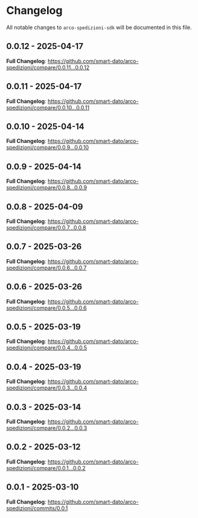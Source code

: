 # Changelog

All notable changes to `arco-spedizioni-sdk` will be documented in this file.

## 0.0.12 - 2025-04-17

**Full Changelog**: https://github.com/smart-dato/arco-spedizioni/compare/0.0.11...0.0.12

## 0.0.11 - 2025-04-17

**Full Changelog**: https://github.com/smart-dato/arco-spedizioni/compare/0.0.10...0.0.11

## 0.0.10 - 2025-04-14

**Full Changelog**: https://github.com/smart-dato/arco-spedizioni/compare/0.0.9...0.0.10

## 0.0.9 - 2025-04-14

**Full Changelog**: https://github.com/smart-dato/arco-spedizioni/compare/0.0.8...0.0.9

## 0.0.8 - 2025-04-09

**Full Changelog**: https://github.com/smart-dato/arco-spedizioni/compare/0.0.7...0.0.8

## 0.0.7 - 2025-03-26

**Full Changelog**: https://github.com/smart-dato/arco-spedizioni/compare/0.0.6...0.0.7

## 0.0.6 - 2025-03-26

**Full Changelog**: https://github.com/smart-dato/arco-spedizioni/compare/0.0.5...0.0.6

## 0.0.5 - 2025-03-19

**Full Changelog**: https://github.com/smart-dato/arco-spedizioni/compare/0.0.4...0.0.5

## 0.0.4 - 2025-03-19

**Full Changelog**: https://github.com/smart-dato/arco-spedizioni/compare/0.0.3...0.0.4

## 0.0.3 - 2025-03-14

**Full Changelog**: https://github.com/smart-dato/arco-spedizioni/compare/0.0.2...0.0.3

## 0.0.2 - 2025-03-12

**Full Changelog**: https://github.com/smart-dato/arco-spedizioni/compare/0.0.1...0.0.2

## 0.0.1 - 2025-03-10

**Full Changelog**: https://github.com/smart-dato/arco-spedizioni/commits/0.0.1
